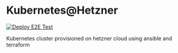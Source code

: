 # Kubernetes@Hetzner

[![Deploy E2E Test](https://github.com/tomp736/pymp_infra/actions/workflows/deploy-e2e-test.yml/badge.svg)](https://github.com/tomp736/pymp_infra/actions/workflows/deploy-e2e-test.yml)

Kubernetes cluster provisioned on hetzner cloud using ansible and terraform
